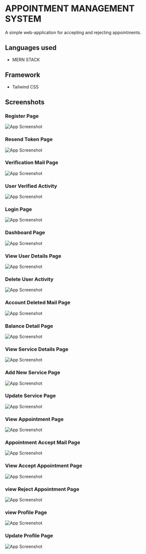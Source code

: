 
# APPOINTMENT MANAGEMENT SYSTEM

A simple web-application for accepting and rejecting
appointments.


## Languages used

- MERN STACK

## Framework

- Tailwind CSS





## Screenshots

### Register Page
![App Screenshot](https://github.com/rikeshmhz/Appointment_Management_System/blob/master/frontend/public/screenshot/createaccount.jpg?raw=true)

### Resend Token Page
![App Screenshot](https://github.com/rikeshmhz/Appointment_Management_System/blob/master/frontend/public/screenshot/resendtoken.jpg?raw=true)

### Verification Mail Page
![App Screenshot](https://github.com/rikeshmhz/Appointment_Management_System/blob/master/frontend/public/screenshot/verificationmail.jpg?raw=true)

### User Verified Activity
![App Screenshot](https://github.com/rikeshmhz/Appointment_Management_System/blob/master/frontend/public/screenshot/userVerified.jpg?raw=true)

### Login Page
![App Screenshot](https://github.com/rikeshmhz/Appointment_Management_System/blob/master/frontend/public/screenshot/login1.jpg?raw=true)

### Dashboard Page
![App Screenshot](https://github.com/rikeshmhz/Appointment_Management_System/blob/master/frontend/public/screenshot/Dashboard.jpg?raw=true)

### View User Details Page
![App Screenshot](https://github.com/rikeshmhz/Appointment_Management_System/blob/master/frontend/public/screenshot/ViewUserDetails.jpg?raw=true)

### Delete User Activity
![App Screenshot](https://github.com/rikeshmhz/Appointment_Management_System/blob/master/frontend/public/screenshot/DeleteUser.jpg?raw=true)

### Account Deleted Mail Page
![App Screenshot](https://github.com/rikeshmhz/Appointment_Management_System/blob/master/frontend/public/screenshot/AccountDeleteMail.jpg?raw=true)

### Balance Detail Page
![App Screenshot](https://github.com/rikeshmhz/Appointment_Management_System/blob/master/frontend/public/screenshot/BalanceDetail.jpg?raw=true)

### View Service Details Page
![App Screenshot](https://github.com/rikeshmhz/Appointment_Management_System/blob/master/frontend/public/screenshot/ViewServiceDetails.jpg?raw=true)

### Add New Service Page
![App Screenshot](https://github.com/rikeshmhz/Appointment_Management_System/blob/master/frontend/public/screenshot/addNewService.jpg?raw=true)

### Update Service Page
![App Screenshot](https://github.com/rikeshmhz/Appointment_Management_System/blob/master/frontend/public/screenshot/UpdateService.jpg?raw=true)

### View Appointment Page
![App Screenshot](https://github.com/rikeshmhz/Appointment_Management_System/blob/master/frontend/public/screenshot/ViewAppointment.jpg?raw=true)

### Appointment Accept Mail Page
![App Screenshot](https://github.com/rikeshmhz/Appointment_Management_System/blob/master/frontend/public/screenshot/AppointmentAcceptMail.jpg?raw=true)

### View Accept Appointment Page
![App Screenshot](https://github.com/rikeshmhz/Appointment_Management_System/blob/master/frontend/public/screenshot/viewAcceptAppointment.jpg?raw=true)

### view Reject Appointment Page
![App Screenshot](https://github.com/rikeshmhz/Appointment_Management_System/blob/master/frontend/public/screenshot/viewRejectAppointment.jpg?raw=true)

### view Profile Page
![App Screenshot](https://github.com/rikeshmhz/Appointment_Management_System/blob/master/frontend/public/screenshot/ViewProfile.jpg?raw=true)

### Update Profile Page
![App Screenshot](https://github.com/rikeshmhz/Appointment_Management_System/blob/master/frontend/public/screenshot/updateProfile.jpg?raw=true)

















